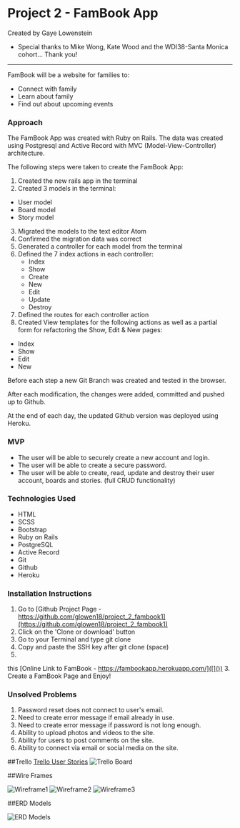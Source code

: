 # Project 2 - FamBook App

Created by Gaye Lowenstein

- Special thanks to Mike Wong, Kate Wood and the WDI38-Santa Monica cohort... Thank you!

__________________________________________

FamBook will be a website for families to:

* Connect with family
* Learn about family
* Find out about upcoming events

### Approach

The FamBook App was created with Ruby on Rails. The data was created using Postgresql and Active Record with MVC (Model-View-Controller) architecture.

The following steps were taken to create the FamBook App:

1. Created the new rails app in the terminal
2. Created 3 models in the terminal:
  * User model
  * Board model
  * Story model
3. Migrated the models to the text editor Atom  
4. Confirmed the migration data was correct
5. Generated a controller for each model from the terminal
6. Defined the 7 index actions in each controller:
   * Index
   * Show
   * Create
   * New
   * Edit
   * Update
   * Destroy
7. Defined the routes for each controller action
8. Created View templates for the following actions as well as a partial form for refactoring the Show, Edit & New pages:
  * Index
  * Show
  * Edit
  * New

Before each step a new Git Branch was created and tested in the browser.

After each modification, the changes were added, committed and pushed up to Github.

At the end of each day, the updated Github version was deployed using Heroku.

### MVP

* The user will be able to securely create a new account and login.
* The user will be able to create a secure password.  
* The user will be able to create, read, update and destroy their user account, boards and stories. (full CRUD functionality)

### Technologies Used

- HTML
- SCSS
- Bootstrap
- Ruby on Rails
- PostgreSQL
- Active Record
- Git
- Github
- Heroku

### Installation Instructions

1. Go to [Github Project Page - https://github.com/glowen18/project_2_fambook1](https://github.com/glowen18/project_2_fambook1)
2. Click on the 'Clone or download' button
3. Go to your Terminal and type git clone
4. Copy and paste the SSH key after git clone (space)
5.

this [Online Link to FamBook - https://fambookapp.herokuapp.com/]([]())
3. Create a FamBook Page and Enjoy!

### Unsolved Problems

1. Password reset does not connect to user's email.
2. Need to create error message if email already in use.
3. Need to create error message if password is not long enough.
4. Ability to upload photos and videos to the site.
5. Ability for users to post comments on the site.
6. Ability to connect via email or social media on the site.

##Trello
[Trello User Stories](https://trello.com/b/059r2syb/project-2-famconnect)
![Trello Board](assets/trello_board.png)

##Wire Frames

![Wireframe1](assets/01_welcome_signup.png)
![Wireframe2](assets/02_home.png)
![Wireframe3](assets/03_user.png)

##ERD Models  

![ERD Models](assets/erd_fambook.png)
